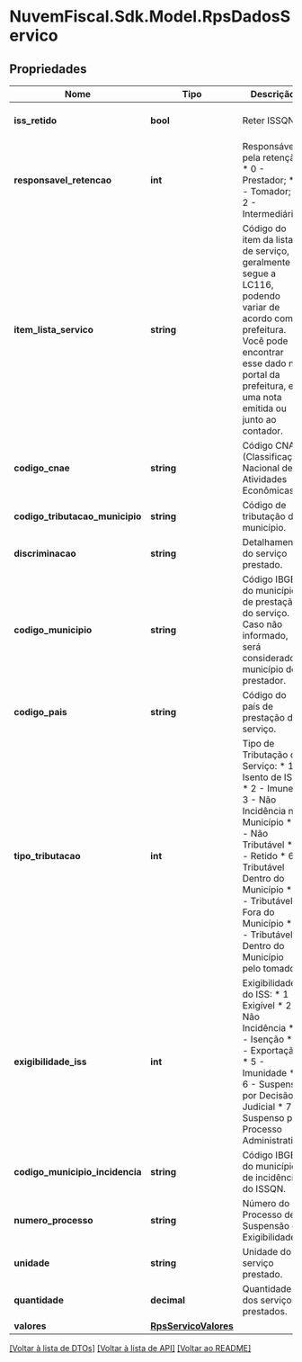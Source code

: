 # NuvemFiscal.Sdk.Model.RpsDadosServico

## Propriedades

Nome | Tipo | Descrição | Comentários
------------ | ------------- | ------------- | -------------
**iss_retido** | **bool** | Reter ISSQN. | [optional] [default to false]
**responsavel_retencao** | **int** | Responsável pela retenção:  * 0 - Prestador;  * 1 - Tomador;  * 2 - Intermediário. | [optional] 
**item_lista_servico** | **string** | Código do item da lista de serviço, geralmente segue a LC116, podendo variar de acordo com a prefeitura.    Você pode encontrar esse dado no portal da prefeitura, em uma nota emitida ou junto ao contador. | 
**codigo_cnae** | **string** | Código CNAE (Classificação Nacional de Atividades Econômicas). | [optional] 
**codigo_tributacao_municipio** | **string** | Código de tributação do município. | [optional] 
**discriminacao** | **string** | Detalhamento do serviço prestado. | 
**codigo_municipio** | **string** | Código IBGE do município de prestação do serviço.  Caso não informado, será considerado o município do prestador. | [optional] 
**codigo_pais** | **string** | Código do país de prestação do serviço. | [optional] 
**tipo_tributacao** | **int** | Tipo de Tributação do Serviço:  * 1 - Isento de ISS  * 2 - Imune  * 3 - Não Incidência no Município  * 4 - Não Tributável  * 5 - Retido  * 6 - Tributável Dentro do Município  * 7 - Tributável Fora do Município  * 8 - Tributável Dentro do Município pelo tomador | [optional] 
**exigibilidade_iss** | **int** | Exigibilidade do ISS:  * 1 - Exigível  * 2 - Não Incidência  * 3 - Isenção  * 4 - Exportação  * 5 - Imunidade  * 6 - Suspenso por Decisão Judicial  * 7 - Suspenso por Processo Administrativo | [optional] 
**codigo_municipio_incidencia** | **string** | Código IBGE do município de incidência do ISSQN. | [optional] 
**numero_processo** | **string** | Número do Processo de Suspensão da Exigibilidade. | [optional] 
**unidade** | **string** | Unidade do serviço prestado. | [optional] 
**quantidade** | **decimal** | Quantidade dos serviços prestados. | [optional] 
**valores** | [**RpsServicoValores**](RpsServicoValores.md) |  | 

[[Voltar à lista de DTOs]](../README.md#documentation-for-models) [[Voltar à lista de API]](../README.md#documentation-for-api-endpoints) [[Voltar ao README]](../README.md)

